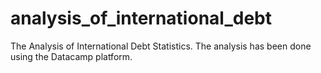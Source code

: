 # analysis_of_international_debt
The Analysis of International Debt Statistics. The analysis has been done using the Datacamp platform.
